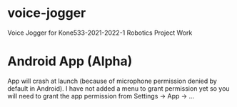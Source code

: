 # voice-jogger
Voice Jogger for Kone533-2021-2022-1 Robotics Project Work

# Android App (Alpha)
App will crash at launch (because of microphone permission denied by default in Android). I have not added a menu to grant permission yet so you will need to grant the app permission from Settings -> App -> ...
